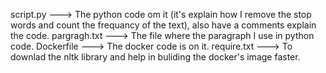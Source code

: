 script.py ---> The python code om it (it's explain how I remove the stop words and count the frequancy of the text), also have a comments explain the code.
pargragh.txt ---> The file where the paragraph I use in python code.
Dockerfile ---> The docker code is on it.
require.txt ---> To downlad the nltk library and help in buliding the docker's image faster.
